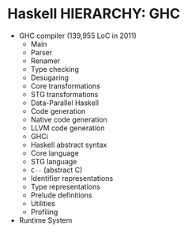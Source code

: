 # Haskell HIERARCHY: GHC



* GHC compiler (139,955 LoC in 2011)
  - Main
  - Parser
  - Renamer
  - Type checking
  - Desugaring
  - Core transformations
  - STG transformations
  - Data-Parallel Haskell
  - Code generation
  - Native code generation
  - LLVM code generation
  - GHCi
  - Haskell abstract syntax
  - Core language
  - STG language
  - `C--` (abstract C)
  - Identifier representations
  - Type representations
  - Prelude definitions
  - Utilities
  - Profiling
* Runtime System
